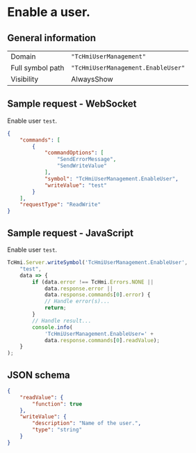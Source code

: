 # Enable a user.

## General information

|  |  |
| - | - |
| Domain | `"TcHmiUserManagement"` |
| Full symbol path | `"TcHmiUserManagement.EnableUser"` |
| Visibility | AlwaysShow |

## Sample request - WebSocket

Enable user `test`.
```json
{
    "commands": [
        {
            "commandOptions": [
                "SendErrorMessage",
                "SendWriteValue"
            ],
            "symbol": "TcHmiUserManagement.EnableUser",
            "writeValue": "test"
        }
    ],
    "requestType": "ReadWrite"
}
```

## Sample request - JavaScript

Enable user `test`.
```javascript
TcHmi.Server.writeSymbol('TcHmiUserManagement.EnableUser',
    "test",
    data => {
        if (data.error !== TcHmi.Errors.NONE ||
            data.response.error ||
            data.response.commands[0].error) {
            // Handle error(s)...
            return;
        }
        // Handle result...
        console.info(
            'TcHmiUserManagement.EnableUser=' +
            data.response.commands[0].readValue);
    }
);
```

## JSON schema

```json
{
    "readValue": {
        "function": true
    },
    "writeValue": {
        "description": "Name of the user.",
        "type": "string"
    }
}
```
